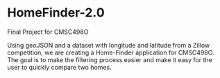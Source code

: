 # HomeFinder-2.0
Final Project for CMSC498O

Using geoJSON and a dataset with longitude and latitude from a Zillow competition, we are creating a Home-Finder application for CMSC498O. The goal is to make the filtering process easier and make it easy for the user to quickly compare two homes.
